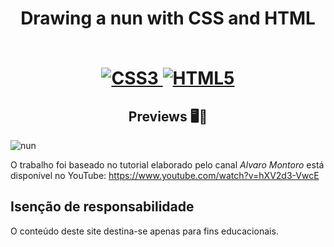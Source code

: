 <h1 align="center">
    <strong> Drawing a nun with CSS and HTML</strong>
    <br><br/>
   
[![CSS3](https://img.shields.io/badge/-css3-%231572B6.svg?style=for-the-badge&labelColor=black&logo=css3&logoColor=white) ![HTML5](https://img.shields.io/badge/-html5-%23E34F26.svg?style=for-the-badge&labelColor=black&logo=html5&logoColor=white)](#) 

<h2 align="center">Previews 🖥️📱</h2>
    
   ![nun](https://user-images.githubusercontent.com/61275275/151674651-ae7da7a5-c548-4a86-800f-c83555f540be.gif)



O trabalho foi baseado no tutorial elaborado pelo canal *Alvaro Montoro* está disponível no YouTube:
https://www.youtube.com/watch?v=hXV2d3-VwcE

 

## Isenção de responsabilidade

O conteúdo deste site destina-se apenas para fins educacionais.










